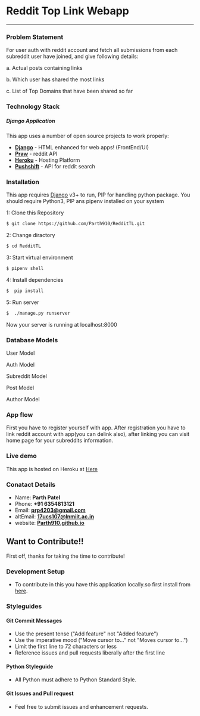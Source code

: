 # Reddit Top Link Webapp
---------------------------------------
### Problem Statement
For user auth with reddit account and fetch all submissions from each subreddit user have joined, and give following details:

a. Actual posts containing links

b. Which user has shared the most links

c. List of Top Domains that have been shared so far


### Technology Stack
##### Django Application
This app uses a number of open source projects to work properly:
* **[Django](https://www.djangoproject.com/)** - HTML enhanced for web apps! (FrontEnd/UI)
* **[Praw](https://praw.readthedocs.io/)** - reddit API
* **[Heroku](https://dashboard.heroku.com)** - Hosting Platform
* **[Pushshift](https://pushshift.io/)** - API for reddit search


### Installation

This app requires [Django](https://www.djangoproject.com/) v3+ to run, PIP for handling python package. You should require Python3, PIP ans pipenv installed on your system

1: Clone this Repository
```sh
$ git clone https://github.com/Parth910/RedditTL.git
```
2: Change diractory
```sh
$ cd RedditTL
```
3: Start virtual environment

```sh
$ pipenv shell
```

4: Install dependencies

```sh
$  pip install
```
5: Run server

```sh
$  ./manage.py runserver
```
Now your server is running at localhost:8000

### Database Models

User Model

Auth Model

Subreddit Model

Post Model

Author Model

### App flow

First you have to register yourself with app. After registration you have to link reddit account with app(you can delink also), after linking you can visit home page for your subreddits information.

### Live demo
This app is hosted on Heroku at [Here](https://reddit-tl.herokuapp.com/)

### Conatact Details
* Name: **Parth Patel**
* Phone: **+91 6354813121**
* Email: **prp4203@gmail.com**
* altEmail: **17ucs107@lnmiit.ac.in**
* website: **[Parth910.github.io](https://Parth910.github.io)**

## Want to Contribute!!
  First off, thanks for taking the time to contribute! 


### Development Setup
* To contribute in this you have this application locally.so first install from [here](https://github.com/Parth910/RedditTL/blob/master/README.md#installation).
### Styleguides

#### Git Commit Messages

* Use the present tense ("Add feature" not "Added feature")
* Use the imperative mood ("Move cursor to..." not "Moves cursor to...")
* Limit the first line to 72 characters or less
* Reference issues and pull requests liberally after the first line

#### Python Styleguide

* All Python must adhere to Python Standard Style.
#### Git Issues and Pull request
 * Feel free to submit issues and enhancement requests.

